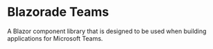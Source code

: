 # Blazorade Teams
A Blazor component library that is designed to be used when building applications for Microsoft Teams.
